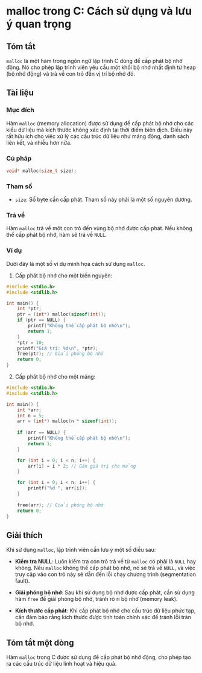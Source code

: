 <!--
Meta Description: # malloc trong C: Cách sử dụng và lưu ý quan trọng ## Tóm tắt `malloc` là một hàm trong ngôn ngữ lập trình C dùng để cấp phát bộ nhớ động. Nó cho phép...
Meta Keywords: nhớ, cấp, phát, malloc, int
-->

# malloc trong C: Cách sử dụng và lưu ý quan trọng

## Tóm tắt
`malloc` là một hàm trong ngôn ngữ lập trình C dùng để cấp phát bộ nhớ động. Nó cho phép lập trình viên yêu cầu một khối bộ nhớ nhất định từ heap (bộ nhớ động) và trả về con trỏ đến vị trí bộ nhớ đó.

## Tài liệu

### Mục đích
Hàm `malloc` (memory allocation) được sử dụng để cấp phát bộ nhớ cho các kiểu dữ liệu mà kích thước không xác định tại thời điểm biên dịch. Điều này rất hữu ích cho việc xử lý các cấu trúc dữ liệu như mảng động, danh sách liên kết, và nhiều hơn nữa.

### Cú pháp
```c
void* malloc(size_t size);
```

### Tham số
- `size`: Số byte cần cấp phát. Tham số này phải là một số nguyên dương.

### Trả về
Hàm `malloc` trả về một con trỏ đến vùng bộ nhớ được cấp phát. Nếu không thể cấp phát bộ nhớ, hàm sẽ trả về `NULL`.

### Ví dụ
Dưới đây là một số ví dụ minh họa cách sử dụng `malloc`.

1. Cấp phát bộ nhớ cho một biến nguyên:
```c
#include <stdio.h>
#include <stdlib.h>

int main() {
    int *ptr;
    ptr = (int*) malloc(sizeof(int));
    if (ptr == NULL) {
        printf("Không thể cấp phát bộ nhớ\n");
        return 1;
    }
    *ptr = 10;
    printf("Giá trị: %d\n", *ptr);
    free(ptr); // Giải phóng bộ nhớ
    return 0;
}
```

2. Cấp phát bộ nhớ cho một mảng:
```c
#include <stdio.h>
#include <stdlib.h>

int main() {
    int *arr;
    int n = 5;
    arr = (int*) malloc(n * sizeof(int));
    
    if (arr == NULL) {
        printf("Không thể cấp phát bộ nhớ\n");
        return 1;
    }

    for (int i = 0; i < n; i++) {
        arr[i] = i * 2; // Gán giá trị cho mảng
    }

    for (int i = 0; i < n; i++) {
        printf("%d ", arr[i]);
    }
    
    free(arr); // Giải phóng bộ nhớ
    return 0;
}
```

## Giải thích
Khi sử dụng `malloc`, lập trình viên cần lưu ý một số điều sau:

- **Kiểm tra NULL**: Luôn kiểm tra con trỏ trả về từ `malloc` có phải là `NULL` hay không. Nếu `malloc` không thể cấp phát bộ nhớ, nó sẽ trả về `NULL`, và việc truy cập vào con trỏ này sẽ dẫn đến lỗi chạy chương trình (segmentation fault).
  
- **Giải phóng bộ nhớ**: Sau khi sử dụng bộ nhớ được cấp phát, cần sử dụng hàm `free` để giải phóng bộ nhớ, tránh rò rỉ bộ nhớ (memory leak).

- **Kích thước cấp phát**: Khi cấp phát bộ nhớ cho cấu trúc dữ liệu phức tạp, cần đảm bảo rằng kích thước được tính toán chính xác để tránh lỗi tràn bộ nhớ.

## Tóm tắt một dòng
Hàm `malloc` trong C được sử dụng để cấp phát bộ nhớ động, cho phép tạo ra các cấu trúc dữ liệu linh hoạt và hiệu quả.